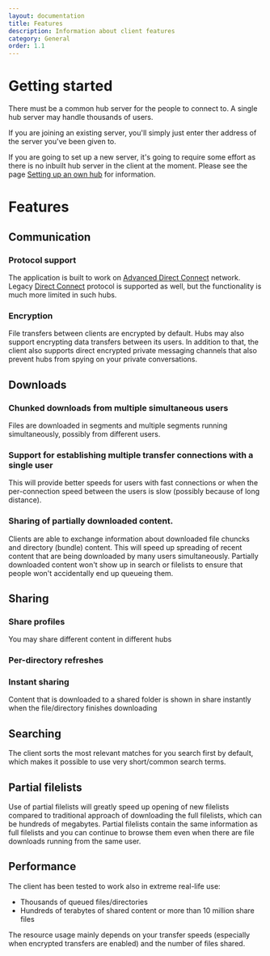 ```yaml
---
layout: documentation
title: Features
description: Information about client features
category: General
order: 1.1
---
```


# Getting started


There must be a common hub server for the people to connect to. A single hub server may handle thousands of users.

If you are joining an existing server, you'll simply just enter ther address of the server you've been given to.

If you are going to set up a new server, it's going to require some effort as there is no inbuilt hub server in the client at the moment. Please see the page [Setting up an own hub](/docs/general/running-a-hub.html) for information.


# Features


## Communication

### Protocol support

The application is built to work on [Advanced Direct Connect](https://en.wikipedia.org/wiki/Advanced_Direct_Connect) network. Legacy [Direct Connect](https://en.wikipedia.org/wiki/Direct_Connect_(protocol)) protocol is supported as well, but the functionality is much more limited in such hubs.

### Encryption

File transfers between clients are encrypted by default. Hubs may also support encrypting data transfers between its users. In addition to that, the client also supports direct encrypted private messaging channels that also prevent hubs from spying on your private conversations.


## Downloads

### Chunked downloads from multiple simultaneous users

Files are downloaded in segments and multiple segments running simultaneously, possibly from different users.

### Support for establishing multiple transfer connections with a single user

This will provide better speeds for users with fast connections or when the per-connection speed between the users is slow (possibly because of long distance).

### Sharing of partially downloaded content.

Clients are able to exchange information about downloaded file chuncks and directory (bundle) content. This will speed up spreading of recent content that are being downloaded by many users simultaneously. Partially downloaded content won't show up in search or filelists to ensure that people won't accidentally end up queueing them.


## Sharing

### Share profiles

You may share different content in different hubs

### Per-directory refreshes

### Instant sharing

Content that is downloaded to a shared folder is shown in share instantly when the file/directory finishes downloading

## Searching

The client sorts the most relevant matches for you search first by default, which makes it possible to use very short/common search terms.

## Partial filelists

Use of partial filelists will greatly speed up opening of new filelists compared to traditional approach of downloading the full filelists, which can be hundreds of megabytes. Partial filelists contain the same information as full filelists and you can continue to browse them even when there are file downloads running from the same user.


## Performance

The client has been tested to work also in extreme real-life use: 

* Thousands of queued files/directories
* Hundreds of terabytes of shared content or more than 10 million share files

The resource usage mainly depends on your transfer speeds (especially when encrypted transfers are enabled) and the number of files shared.